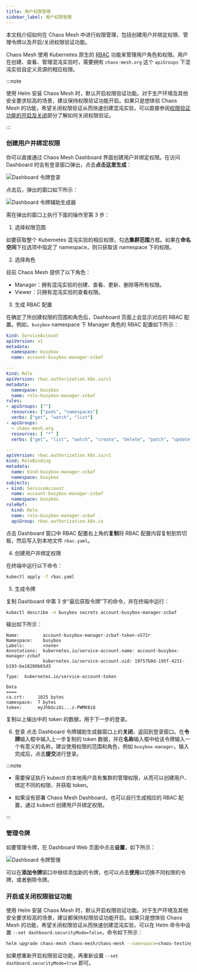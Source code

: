 ```yaml
---
title: 用户权限管理
sidebar_label: 用户权限管理
---
```


本文档介绍如何在 Chaos Mesh 中进行权限管理，包括创建用户并绑定权限、管理令牌以及开启/关闭权限验证功能。

Chaos Mesh 使用 Kubernetes 原生的 [RBAC](https://kubernetes.io/zh/docs/reference/access-authn-authz/rbac/) 功能来管理用户角色和权限。用户在创建、查看、管理混沌实验时，需要拥有 `chaos-mesh.org` 这个 `apiGroups` 下混沌实验自定义资源的相应权限。

:::note

使用 Helm 安装 Chaos Mesh 时，默认开启权限验证功能。对于生产环境及其他安全要求较高的场景，建议保持权限验证功能开启。如果只是想体验 Chaos Mesh 的功能，希望关闭权限验证从而快速创建混沌实验，可以直接参阅[权限验证功能的开启及关闭](#开启或关闭权限验证功能)部分了解如何关闭权限验证。

:::

### 创建用户并绑定权限

你可以直接通过 Chaos Mesh Dashboard 界面创建用户并绑定权限。在访问 Dashboard 时会有登录窗口弹出，点击**点击这里生成**：

![Dashboard 令牌登录](img/dashboard_login.png)

点击后，弹出的窗口如下所示：

![Dashboard 令牌辅助生成器](img/token_helper.png)

需在弹出的窗口上执行下面的操作至第 3 步：

1. 选择权限范围

  如要获取整个 Kubernetes 混沌实验的相应权限，勾选**集群范围**方框。如果在**命名空间**下拉选项中指定了 namespace，则只获取该 namespace 下的权限。

2. 选择角色

  目前 Chaos Mesh 提供了以下角色：
  - Manager：拥有混沌实验的创建、查看、更新、删除等所有权限。
  - Viewer：只拥有混沌实验的查看权限。

3. 生成 RBAC 配置

  在确定了所创建权限的范围和角色后，Dashboard 页面上会显示对应的 RBAC 配置。例如，`busybox` namespace 下 Manager 角色的 RBAC 配置如下所示：

  ```yaml
  kind: ServiceAccount
  apiVersion: v1
  metadata:
    namespace: busybox
    name: account-busybox-manager-zcbaf
  
  ---
  kind: Role
  apiVersion: rbac.authorization.k8s.io/v1
  metadata:
    namespace: busybox
    name: role-busybox-manager-zcbaf
  rules:
  - apiGroups: [""]
    resources: ["pods", "namespaces"]
    verbs: ["get", "watch", "list"]
  - apiGroups:
    - chaos-mesh.org
    resources: [ "*" ]
    verbs: ["get", "list", "watch", "create", "delete", "patch", "update"]
  
  ---
  apiVersion: rbac.authorization.k8s.io/v1
  kind: RoleBinding
  metadata:
    name: bind-busybox-manager-zcbaf
    namespace: busybox
  subjects:
  - kind: ServiceAccount
    name: account-busybox-manager-zcbaf
    namespace: busybox
  roleRef:
    kind: Role
    name: role-busybox-manager-zcbaf
    apiGroup: rbac.authorization.k8s.io
  ```

  点击 Dashboard 窗口中 RBAC 配置右上角的**复制**将 RBAC 配置内容复制到剪切板，然后写入到本地文件 `rbac.yaml`。

4. 创建用户并绑定权限

  在终端中运行以下命令：

  ```bash
  kubectl apply -f rbac.yaml
  ```

5. 生成令牌

  复制 Dashboard 中第 3 步“最后获取令牌”下的命令，并在终端中运行：

  ```bash
  kubectl describe -n busybox secrets account-busybox-manager-zcbaf
  ```

  输出如下所示：

  ```log
  Name:         account-busybox-manager-zcbaf-token-x572r
  Namespace:    busybox
  Labels:       <none>
  Annotations:  kubernetes.io/service-account.name: account-busybox-manager-zcbaf
                kubernetes.io/service-account.uid: 19757b8d-195f-4231-b193-be18280b65d3

  Type:  kubernetes.io/service-account-token

  Data
  ====
  ca.crt:     1025 bytes
  namespace:  7 bytes
  token:      eyJhbGciOi...z-PWMK8iQ
  ```

  复制以上输出中的 token 的数据，用于下一步的登录。

6. 登录
  点击 Dashboard 令牌辅助生成器窗口上的**关闭**，返回到登录窗口。在**令牌**输入框中输入上一步复制的 token 数据，并在**名称**输入框中给该令牌输入一个有意义的名称，建议使用权限的范围和角色，例如 `busybox-manager`。输入完成后，点击**提交**进行登录。

:::note

- 需要保证执行 kubectl 的本地用户具有集群的管理权限，从而可以创建用户、绑定不同的权限、并获取 token。

- 如果没有部署 Chaos Mesh Dashboard，也可以自行生成相应的 RBAC 配置，通过 kubectl 创建用户并绑定权限。

:::

### 管理令牌

如要管理令牌，在 Dashboard Web 页面中点击**设置**，如下所示：

![Dashboard 令牌管理](img/token_manager.png)

可以在**添加令牌**窗口中继续添加新的令牌，也可以点击**使用**以切换不同权限的令牌，或者删除令牌。


### 开启或关闭权限验证功能

使用 Helm 安装 Chaos Mesh 时，默认开启权限验证功能。对于生产环境及其他安全要求较高的场景，建议都保持权限验证功能开启。如果只是想体验 Chaos Mesh 的功能，希望关闭权限验证从而快速创建混沌实验，可以在 Helm 命令中设置 `--set dashboard.securityMode=false`，命令如下所示：

```bash
helm upgrade chaos-mesh chaos-mesh/chaos-mesh --namespace=chaos-testing --set dashboard.securityMode=false
```

如果想重新开启权限验证功能，再重新设置 `--set dashboard.securityMode=true` 即可。
